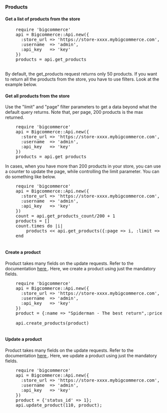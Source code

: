 ### Products

#### Get a list of products from the store

<pre>
    require 'bigcommerce'
    api = Bigcommerce::Api.new({
      :store_url => 'https://store-xxxx.mybigcommerce.com',
      :username  => 'admin',
      :api_key   => 'key'
    })
    products = api.get_products
    
</pre>
By default, the get_products request returns only 50 products. If you want to return all the products from the store, you have to use filters. Look at the example below.

#### Get all products from the store

Use the "limit" and "page" filter parameters to get a data beyond what the default query returns. Note that, per page, 200 products is the max returned.

<pre>
    require 'bigcommerce'
    api = Bigcommerce::Api.new({
      :store_url => 'https://store-xxxx.mybigcommerce.com',
      :username  => 'admin',
      :api_key   => 'key'
    })
    products = api.get_products
</pre>

In cases, when you have more than 200 products in your store, you can use a counter to update the page, while controlling the limit parameter. You can do something like below.

<pre>
    require 'bigcommerce'
    api = Bigcommerce::Api.new({
      :store_url => 'https://store-xxxx.mybigcommerce.com',
      :username  => 'admin',
      :api_key   => 'key'
    })
    count = api.get_products_count/200 + 1
    products = []
    count.times do |i|
        products << api.get_products({:page => i, :limit => 200})
    end
    
</pre>

#### Create a product
Product takes many fields on the update requests. Refer to the documentation <a href="http://developer.bigcommerce.com/api/products#post-productsjson"> here </a>. Here, we create a product using just the mandatory fields.

<pre>
    require 'bigcommerce'
    api = Bigcommerce::Api.new({
      :store_url => 'https://store-xxxx.mybigcommerce.com',
      :username  => 'admin',
      :api_key   => 'key'
    })
    product = {:name => "Spiderman - The best return",:price => 9.99,:categories => [17],:type =>"physical",:availability => "available", :weight => 1}

    api.create_products(product)
    
</pre>


#### Update a product
Product takes many fields on the update requests. Refer to the documentation <a href="http://developer.bigcommerce.com/api/products#put-productsidjson"> here </a>. Here, we update a product using just the mandatory fields.

<pre>
    require 'bigcommerce'
    api = Bigcommerce::Api.new({
      :store_url => 'https://store-xxxx.mybigcommerce.com',
      :username  => 'admin',
      :api_key   => 'key'
    })
    product = {'status_id' => 1};
    api.update_product(110, product);

    
</pre>


